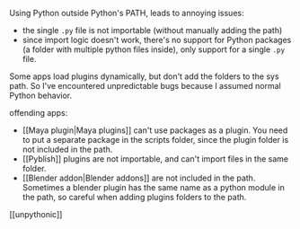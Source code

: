 Using Python outside Python's PATH, leads to annoying issues:
- the single `.py` file is not importable (without manually adding the path)
- since import logic doesn't work, there's no support for Python packages (a folder with multiple python files inside), only support for a single `.py` file.

Some apps load plugins dynamically, but don't add the folders to the sys path. So I've encountered unpredictable bugs because I assumed normal Python behavior.

offending apps:
- [[Maya plugin|Maya plugins]] can't use packages as a plugin. You need to put a separate package in the scripts folder, since the plugin folder is not included in the path.
- [[Pyblish]] plugins are not importable, and can't import files in the same folder.
- [[Blender addon|Blender addons]] are not included in the path. Sometimes a blender plugin has the same name as a python module in the path, so careful when adding plugins folders to the path.

[[unpythonic]]